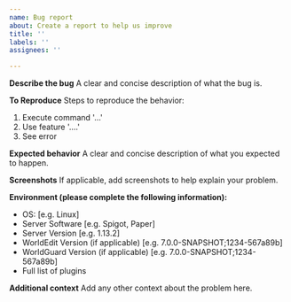 ```yaml
---
name: Bug report
about: Create a report to help us improve
title: ''
labels: ''
assignees: ''

---
```


**Describe the bug**
A clear and concise description of what the bug is.

**To Reproduce**
Steps to reproduce the behavior:
1. Execute command '...'
2. Use feature '....'
3. See error

**Expected behavior**
A clear and concise description of what you expected to happen.

**Screenshots**
If applicable, add screenshots to help explain your problem.

**Environment (please complete the following information):**
 - OS: [e.g. Linux]
 - Server Software [e.g. Spigot, Paper]
 - Server Version [e.g. 1.13.2]
 - WorldEdit Version (if applicable) [e.g. 7.0.0-SNAPSHOT;1234-567a89b]
 - WorldGuard Version (if applicable) [e.g. 7.0.0-SNAPSHOT;1234-567a89b]
 - Full list of plugins

**Additional context**
Add any other context about the problem here.
